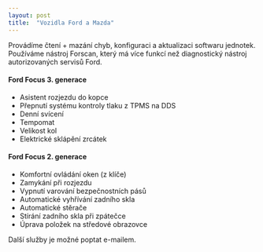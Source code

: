 ```yaml
---
layout: post
title:  "Vozidla Ford a Mazda"
---
```


Provádíme čtení + mazání chyb, konfiguraci a aktualizaci softwaru jednotek. Používáme nástroj Forscan, který má více funkcí než diagnostický nástroj autorizovaných servisů Ford.

#### Ford Focus 3. generace
* Asistent rozjezdu do kopce
* Přepnutí systému kontroly tlaku z TPMS na DDS
* Denní svícení
* Tempomat
* Velikost kol
* Elektrické sklápění zrcátek

#### Ford Focus 2. generace
* Komfortní ovládání oken (z klíče)
* Zamykání při rozjezdu
* Vypnutí varování bezpečnostních pásů
* Automatické vyhřívání zadního skla
* Automatické stěrače
* Stírání zadního skla při zpátečce
* Úprava položek na středové obrazovce

Další služby je možné poptat e-mailem.
